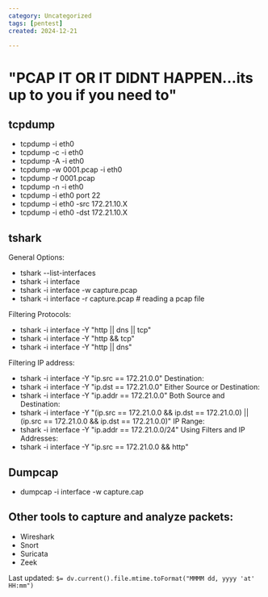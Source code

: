 ```yaml
---
category: Uncategorized
tags: [pentest]
created: 2024-12-21

---
```

# "PCAP IT OR IT DIDNT HAPPEN...its up to you if you need to"


## tcpdump

- tcpdump -i eth0
- tcpdump -c -i eth0
- tcpdump -A -i eth0
- tcpdump -w 0001.pcap -i eth0
- tcpdump -r 0001.pcap
- tcpdump -n -i eth0
- tcpdump -i eth0 port 22
- tcpdump -i eth0 -src 172.21.10.X
- tcpdump -i eth0 -dst 172.21.10.X


## tshark

General Options:
- tshark --list-interfaces
- tshark -i interface
- tshark -i interface -w capture.pcap
- tshark -i interface -r capture.pcap # reading a pcap file

Filtering Protocols:
- tshark -i interface -Y "http || dns || tcp"
- tshark -i interface -Y "http && tcp"
- tshark -i interface -Y "http || dns"

Filtering IP address:
- tshark -i interface -Y "ip.src == 172.21.0.0"
Destination: 
- tshark -i interface -Y "ip.dst == 172.21.0.0"
Either Source or Destination: 
- tshark -i interface -Y "ip.addr == 172.21.0.0"
Both Source and Destination: 
- tshark -i interface -Y "(ip.src == 172.21.0.0 && ip.dst == 172.21.0.0) || (ip.src == 172.21.0.0 && ip.dst == 172.21.0.0)"
IP Range:
- tshark -i interface -Y "ip.addr == 172.21.0.0/24"
Using Filters and IP Addresses: 
- tshark -i interface -Y "ip.src == 172.21.0.0 && http"

## Dumpcap
- dumpcap -i interface -w capture.cap

## Other tools to capture and analyze packets: 

- Wireshark
- Snort
- Suricata
- Zeek


Last updated: `$= dv.current().file.mtime.toFormat("MMMM dd, yyyy 'at' HH:mm")`
